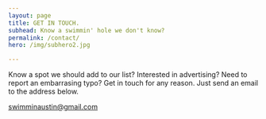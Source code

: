 ```yaml
---
layout: page
title: GET IN TOUCH.
subhead: Know a swimmin' hole we don't know?
permalink: /contact/
hero: /img/subhero2.jpg

--- 
```


<p class="body-copy">Know a spot we should add to our list? Interested in advertising? Need to report an embarrasing typo? Get in touch for any reason. Just send an email to the address below.</p>

<div class="email-callout"><a href="mailto:swimminaustin@gmail.com">swimminaustin@gmail.com</a></div>

